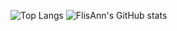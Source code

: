![Top Langs](https://github-readme-stats.vercel.app/api/top-langs/?username=FlisAnn&layout=compact&theme=jolly&show_icons=true)
![FlisAnn's GitHub stats](https://github-readme-stats.vercel.app/api?username=FlisAnn&layout=compact&theme=jolly&show_icons=true)

<!--
**FlisAnn/FlisAnn** is a ✨ _special_ ✨ repository because its `README.md` (this file) appears on your GitHub profile.

Here are some ideas to get you started:

- 🔭 I’m currently working on a final project
- 🌱 I’m currently learning ...
- 👯 I’m looking to collaborate on ...
- 🤔 I’m looking for help with ...
- 💬 Ask me about ...
- 📫 How to reach me: ann.flismark@gmail.com
- 😄 Pronouns: ...
- ⚡ Fun fact: ...
-->

